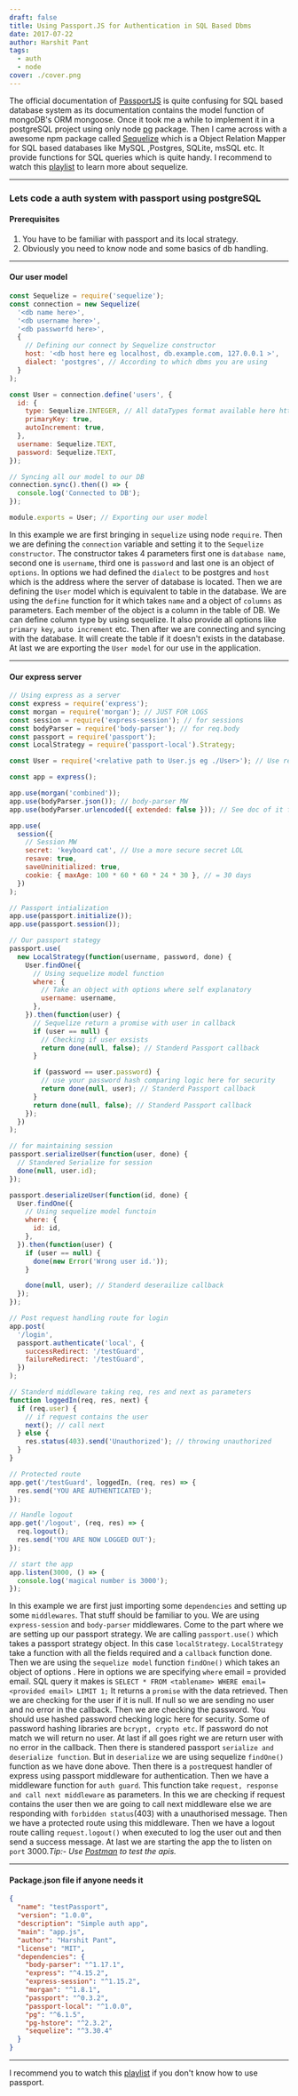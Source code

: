 ```yaml
---
draft: false
title: Using Passport.JS for Authentication in SQL Based Dbms
date: 2017-07-22
author: Harshit Pant
tags:
  - auth
  - node
cover: ./cover.png
---
```


The official documentation of [PassportJS](http://passportjs.org) is quite confusing for SQL based database system as its documentation contains the model function of mongoDB's ORM mongoose. Once it took me a while to implement it in a postgreSQL project using only node [pg](http://npmjs.org/package/pg) package. Then I came across with a awesome npm package called [Sequelize](http://sequelizejs.com) which is a Object Relation Mapper for SQL based databases like MySQL ,Postgres, SQLite, msSQL etc. It provide functions for SQL queries which is quite handy. I recommend to watch this [playlist](http://bit.ly/2ox7hId) to learn more about sequelize.

---

### Lets code a auth system with passport using postgreSQL

#### Prerequisites

1. You have to be familiar with passport and its local strategy.
2. Obviously you need to know node and some basics of db handling.

---

#### Our user model

```js
const Sequelize = require('sequelize');
const connection = new Sequelize(
  '<db name here>',
  '<db username here>',
  '<db passworfd here>',
  {
    // Defining our connect by Sequelize constructor
    host: '<db host here eg localhost, db.example.com, 127.0.0.1 >',
    dialect: 'postgres', // According to which dbms you are using
  }
);

const User = connection.define('users', {
  id: {
    type: Sequelize.INTEGER, // All dataTypes format available here http://bit.ly/2ofwgAm
    primaryKey: true,
    autoIncrement: true,
  },
  username: Sequelize.TEXT,
  password: Sequelize.TEXT,
});

// Syncing all our model to our DB
connection.sync().then(() => {
  console.log('Connected to DB');
});

module.exports = User; // Exporting our user model
```

In this example we are first bringing in `sequelize` using node `require`. Then we are defining the `connection` variable and setting it to the `Sequelize constructor`. The constructor takes 4 parameters first one is `database name`, second one is `username`, third one is `password` and last one is an object of `options`. In options we had defined the `dialect` to be postgres and `host` which is the address where the server of database is located. Then we are defining the `User` model which is equivalent to table in the database. We are using the `define` function for it which takes `name` and a object of `columns` as parameters. Each member of the object is a column in the table of DB. We can define column type by using sequelize. It also provide all options like `primary key`, `auto increment` etc. Then after we are connecting and syncing with the database. It will create the table if it doesn't exists in the database. At last we are exporting the `User model` for our use in the application.

---

#### Our express server

```js
// Using express as a server
const express = require('express');
const morgan = require('morgan'); // JUST FOR LOGS
const session = require('express-session'); // for sessions
const bodyParser = require('body-parser'); // for req.body
const passport = require('passport');
const LocalStrategy = require('passport-local').Strategy;

const User = require('<relative path to User.js eg ./User>'); // Use relative path to the User file

const app = express();

app.use(morgan('combined'));
app.use(bodyParser.json()); // body-parser MW
app.use(bodyParser.urlencoded({ extended: false })); // See doc of it for ref

app.use(
  session({
    // Session MW
    secret: 'keyboard cat', // Use a more secure secret LOL
    resave: true,
    saveUninitialized: true,
    cookie: { maxAge: 100 * 60 * 60 * 24 * 30 }, // = 30 days
  })
);

// Passport intialization
app.use(passport.initialize());
app.use(passport.session());

// Our passport stategy
passport.use(
  new LocalStrategy(function(username, password, done) {
    User.findOne({
      // Using sequelize model function
      where: {
        // Take an object with options where self explanatory
        username: username,
      },
    }).then(function(user) {
      // Sequelize return a promise with user in callback
      if (user == null) {
        // Checking if user exsists
        return done(null, false); // Standerd Passport callback
      }

      if (password == user.password) {
        // use your password hash comparing logic here for security
        return done(null, user); // Standerd Passport callback
      }
      return done(null, false); // Standerd Passport callback
    });
  })
);

// for maintaining session
passport.serializeUser(function(user, done) {
  // Standered Serialize for session
  done(null, user.id);
});

passport.deserializeUser(function(id, done) {
  User.findOne({
    // Using sequelize model functoin
    where: {
      id: id,
    },
  }).then(function(user) {
    if (user == null) {
      done(new Error('Wrong user id.'));
    }

    done(null, user); // Standerd deserailize callback
  });
});

// Post request handling route for login
app.post(
  '/login',
  passport.authenticate('local', {
    successRedirect: '/testGuard',
    failureRedirect: '/testGuard',
  })
);

// Standerd middleware taking req, res and next as parameters
function loggedIn(req, res, next) {
  if (req.user) {
    // if request contains the user
    next(); // call next
  } else {
    res.status(403).send('Unauthorized'); // throwing unauthorized
  }
}

// Protected route
app.get('/testGuard', loggedIn, (req, res) => {
  res.send('YOU ARE AUTHENTICATED');
});

// Handle logout
app.get('/logout', (req, res) => {
  req.logout();
  res.send('YOU ARE NOW LOGGED OUT');
});

// start the app
app.listen(3000, () => {
  console.log('magical number is 3000');
});
```

In this example we are first just importing some `dependencies` and setting up some `middlewares`. That stuff should be familiar to you. We are using `express-session` and `body-parser` middlewares. Come to the part where we are setting up our passport strategy. We are calling `passport.use()` which takes a passport strategy object. In this case `localStrategy`. `LocalStrategy` take a function with all the fields required and a `callback` function done. Then we are using the `sequelize model` function `findOne()` which takes an object of options . Here in options we are specifying `where` email = provided email. SQL query it makes is `SELECT * FROM <tablename> WHERE email= <provided email> LIMIT 1;` It returns a `promise` with the data retrieved. Then we are checking for the user if it is null. If null so we are sending no user and no error in the callback. Then we are checking the password. You should use hashed password checking logic here for security. Some of password hashing libraries are `bcrypt, crypto etc`. If password do not match we will return no user. At last if all goes right we are return user with no error in the callback. Then there is standered passport `serialize and deserialize function`. But in `deserialize` we are using sequelize `findOne()` function as we have done above. Then there is a `post`request handler of express using passport middleware for authentication. Then we have a middleware function for `auth guard`. This function take `request, response and call next middleware` as parameters. In this we are checking if request contains the user then we are going to call next middleware else we are responding with `forbidden status`(403) with a unauthorised message. Then we have a protected route using this middleware. Then we have a logout route calling `request.logout()` when executed to log the user out and then send a success message. At last we are starting the app the to listen on `port` 3000._Tip:- Use [Postman](http://bit.ly/1HCOCwF) to test the apis._

---

#### Package.json file if anyone needs it

```json
{
  "name": "testPassport",
  "version": "1.0.0",
  "description": "Simple auth app",
  "main": "app.js",
  "author": "Harshit Pant",
  "license": "MIT",
  "dependencies": {
    "body-parser": "^1.17.1",
    "express": "^4.15.2",
    "express-session": "^1.15.2",
    "morgan": "^1.8.1",
    "passport": "^0.3.2",
    "passport-local": "^1.0.0",
    "pg": "^6.1.5",
    "pg-hstore": "^2.3.2",
    "sequelize": "^3.30.4"
  }
}
```

---

I recommend you to watch this [playlist](http://bit.ly/2ogl7zx) if you don't know how to use passport.
